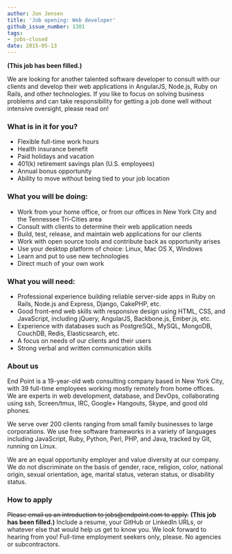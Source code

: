 ```yaml
---
author: Jon Jensen
title: 'Job opening: Web developer'
github_issue_number: 1301
tags:
- jobs-closed
date: 2015-05-13
---
```


**(This job has been filled.)**

We are looking for another talented software developer to consult with our clients and develop their web applications in AngularJS, Node.js, Ruby on Rails, and other technologies. If you like to focus on solving business problems and can take responsibility for getting a job done well without intensive oversight, please read on!

### What is in it for you?

- Flexible full-time work hours
- Health insurance benefit
- Paid holidays and vacation
- 401(k) retirement savings plan (U.S. employees)
- Annual bonus opportunity
- Ability to move without being tied to your job location

### What you will be doing:

- Work from your home office, or from our offices in New York City and the Tennessee Tri-Cities area
- Consult with clients to determine their web application needs
- Build, test, release, and maintain web applications for our clients
- Work with open source tools and contribute back as opportunity arises
- Use your desktop platform of choice: Linux, Mac OS X, Windows
- Learn and put to use new technologies
- Direct much of your own work

### What you will need:

- Professional experience building reliable server-side apps in Ruby on Rails, Node.js and Express, Django, CakePHP, etc.
- Good front-end web skills with responsive design using HTML, CSS, and JavaScript, including jQuery, AngularJS, Backbone.js, Ember.js, etc.
- Experience with databases such as PostgreSQL, MySQL, MongoDB, CouchDB, Redis, Elasticsearch, etc.
- A focus on needs of our clients and their users
- Strong verbal and written communication skills

### About us

End Point is a 19-year-old web consulting company based in New York City, with 39 full-time employees working mostly remotely from home offices. We are experts in web development, database, and DevOps, collaborating using ssh, Screen/tmux, IRC, Google+ Hangouts, Skype, and good old phones.

We serve over 200 clients ranging from small family businesses to large corporations. We use free software frameworks in a variety of languages including JavaScript, Ruby, Python, Perl, PHP, and Java, tracked by Git, running on Linux.

We are an equal opportunity employer and value diversity at our company. We do not discriminate on the basis of gender, race, religion, color, national origin, sexual orientation, age, marital status, veteran status, or disability status.

### How to apply

~~Please email us an introduction to jobs&#x40;endpoint.com to apply.~~
**(This job has been filled.)**
Include a resume, your GitHub or LinkedIn URLs, or whatever else that would help us get to know you. We look forward to hearing from you! Full-time employment seekers only, please. No agencies or subcontractors.
